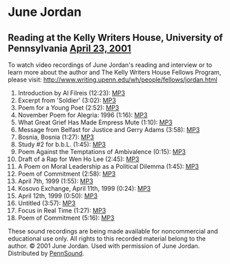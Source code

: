 June Jordan
===========

Reading at the Kelly Writers House, University of Pennsylvania
[April 23, 2001](http://www.writing.upenn.edu/~wh/calendar/0401.html#23)
------------------------------------------------------------------------

To watch video recordings of June Jordan's reading and interview or to learn more about the author and The Kelly Writers House Fellows Program, please visit: http://www.writing.upenn.edu/wh/people/fellows/jordan.html

1.  Introduction by Al Filreis (12:23): [MP3](http://media.sas.upenn.edu/pennsound/authors/Jordan/4-23-01/Filreis-Al_01_Introduction_UPenn_4-23-01.mp3)
2.  Excerpt from 'Soldier' (3:02): [MP3](http://media.sas.upenn.edu/pennsound/authors/Jordan/4-23-01/Jordan-June_02_Excerpt-from-Soldier_UPenn_4-23-01.mp3)
3.  Poem for a Young Poet (2:52): [MP3](http://media.sas.upenn.edu/pennsound/authors/Jordan/4-23-01/Jordan-June_03_Poem-for-a-Young-Poet_UPenn_4-23-01.mp3)
4.  November Poem for Alegria: 1996 (1:16): [MP3](http://media.sas.upenn.edu/pennsound/authors/Jordan/4-23-01/Jordan-June_04_November-Poem-for-Alegria-1996_UPenn_4-23-01.mp3)
5.  What Great Grief Has Made Empress Mute (1:10): [MP3](http://media.sas.upenn.edu/pennsound/authors/Jordan/4-23-01/Jordan-June_05_What-Great-Grief-Has-Made-Empress-Mute_UPenn_4-23-01.mp3)
6.  Message from Belfast for Justice and Gerry Adams (3:58): [MP3](http://media.sas.upenn.edu/pennsound/authors/Jordan/4-23-01/Jordan-June_06_Message-from-Belfast-for-Justice-and-Gerry-Adams_UPenn_4-23-01.mp3)
7.  Bosnia, Bosnia (1:27): [MP3](http://media.sas.upenn.edu/pennsound/authors/Jordan/4-23-01/Jordan-June_07_Bosnia-Bosnia_UPenn_4-23-01.mp3)
8.  Study \#2 for b.b.L. (1:45): [MP3](http://media.sas.upenn.edu/pennsound/authors/Jordan/4-23-01/Jordan-June_08_Study-%232-for-b.b.L._UPenn_4-23-01.mp3)
9.  Poem Against the Temptations of Ambivalence (0:15): [MP3](http://media.sas.upenn.edu/pennsound/authors/Jordan/4-23-01/Jordan-June_09_Poem-Against-the-Temptations-of-Ambivalence_UPenn_4-23-01.mp3)
10. Draft of a Rap for Wen Ho Lee (2:45): [MP3](http://media.sas.upenn.edu/pennsound/authors/Jordan/4-23-01/Jordan-June_10_Draft-of-a-Rap-for-Wen-Ho-Lee_UPenn_4-23-01.mp3)
11. A Poem on Moral Leadership as a Political Dilemma (1:45): [MP3](http://media.sas.upenn.edu/pennsound/authors/Jordan/4-23-01/Jordan-June_11_A-Poem-on-Moral-Leadership-as-a-Political-Dilemma_UPenn_4-23-01.mp3)
12. Poem of Commitment (2:58): [MP3](http://media.sas.upenn.edu/pennsound/authors/Jordan/4-23-01/Jordan-June_12_Poem-of-Commitmen_UPenn_4-23-01.mp3)
13. April 7th, 1999 (1:55): [MP3](http://media.sas.upenn.edu/pennsound/authors/Jordan/4-23-01/Jordan-June_13_April-7th-1999_UPenn_4-23-01.mp3)
14. Kosovo Exchange, April 11th, 1999 (0:24): [MP3](http://media.sas.upenn.edu/pennsound/authors/Jordan/4-23-01/Jordan-June_14_Kosovo-Exchange-April-11th-1999_UPenn_4-23-01.mp3)
15. April 12th, 1999 (0:50): [MP3](http://media.sas.upenn.edu/pennsound/authors/Jordan/4-23-01/Jordan-June_15_April-29th-1999_UPenn_4-23-01.mp3)
16. Untitled (3:57): [MP3](http://media.sas.upenn.edu/pennsound/authors/Jordan/4-23-01/Jordan-June_16_Untitled_UPenn_4-23-01.mp3)
17. Focus in Real Time (1:27): [MP3](http://media.sas.upenn.edu/pennsound/authors/Jordan/4-23-01/Jordan-June_17_Focus-in-Real-Time_UPenn_4-23-01.mp3)
18. Poem of Commitment (5:16): [MP3](http://media.sas.upenn.edu/pennsound/authors/Jordan/4-23-01/Jordan-June_18_A-Poem-About-My-Rights_UPenn_4-23-01.mp3)

These sound recordings are being made available for noncommercial and educational use only. All rights to this recorded material belong to the author. © 2001 June Jordan. Used with permission of June Jordan. Distributed by [PennSound](http://writing.upenn.edu/pennsound/index.html).
